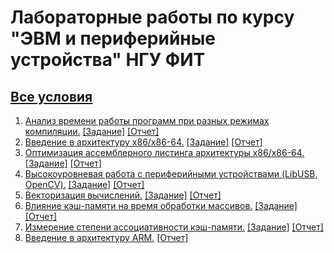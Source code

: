 # Лабораторные работы по курсу "ЭВМ и периферийные устройства" НГУ ФИТ
## [Все условия](https://ssd.sscc.ru/ru/chair/nsu/computer-and-peripherals)
1. [Анализ времени работы программ при разных режимах компиляции.](https://github.com/DronovDen/Computers-and-Peripheral-devices/tree/main/lab1) [[Задание]](https://github.com/DronovDen/Computers-and-Peripheral-devices/blob/main/lab1/zadan_pract1.doc) [[Отчет]](https://github.com/DronovDen/Computers-and-Peripheral-devices/blob/main/lab1/pract_1_Dronov_20204.docx)
2. [Введение в архитектуру x86/x86-64.](https://github.com/DronovDen/Computers-and-Peripheral-devices/tree/main/lab2) [[Задание]](https://github.com/DronovDen/Computers-and-Peripheral-devices/blob/main/lab2/zadan_pract2.doc) [[Отчет]](https://github.com/DronovDen/Computers-and-Peripheral-devices/blob/main/lab2/pract_2_Dronov_20204.docx)
3. [Оптимизация ассемблерного листинга архитектуры x86/x86-64.](https://github.com/DronovDen/Computers-and-Peripheral-devices/tree/main/lab3) [[Задание]](https://github.com/DronovDen/Computers-and-Peripheral-devices/blob/main/lab3/zadan_pract3.doc) [[Отчет]](https://github.com/DronovDen/Computers-and-Peripheral-devices/blob/main/lab3/pract_asm_Dronov_20204.docx)
4. [Высокоуровневая работа с периферийными устройствами (LibUSB, OpenCV).](https://github.com/DronovDen/Computers-and-Peripheral-devices/tree/main/lab4) [[Задание]](https://github.com/DronovDen/Computers-and-Peripheral-devices/blob/main/lab4/zadan_comment_pract4.doc) [[Отчет]](https://github.com/DronovDen/Computers-and-Peripheral-devices/blob/main/lab4/pract_4_Dronov_20204.docx)
5. [Векторизация вычислений.](https://github.com/DronovDen/Computers-and-Peripheral-devices/tree/main/lab5) [[Задание]](https://github.com/DronovDen/Computers-and-Peripheral-devices/blob/main/lab5/zadan_comment_pract5.doc) [[Отчет]](https://github.com/DronovDen/Computers-and-Peripheral-devices/blob/main/lab5/pract_5_Dronov_20204.docx)
6. [Влияние кэш-памяти на время обработки массивов.](https://github.com/DronovDen/Computers-and-Peripheral-devices/tree/main/lab6) [[Задание]](https://github.com/DronovDen/Computers-and-Peripheral-devices/blob/main/lab6/zadan_comment_pract6.doc) [[Отчет]](https://github.com/DronovDen/Computers-and-Peripheral-devices/blob/main/lab6/pract_6_Dronov_20204.docx)
7. [Измерение степени ассоциативности кэш-памяти.](https://github.com/DronovDen/Computers-and-Peripheral-devices/tree/main/lab7) [[Задание]](https://github.com/DronovDen/Computers-and-Peripheral-devices/blob/main/lab7/zadan_comment_pract7.doc) [[Отчет]](https://github.com/DronovDen/Computers-and-Peripheral-devices/blob/main/lab7/pract_7_Dronov_20204.docx)
8. [Введение в архитектуру ARM.](https://github.com/DronovDen/Computers-and-Peripheral-devices/tree/main/lab_ARM) [[Отчет]](https://github.com/DronovDen/Computers-and-Peripheral-devices/blob/main/lab_ARM/pract_ARM_Dronov_20204.docx)